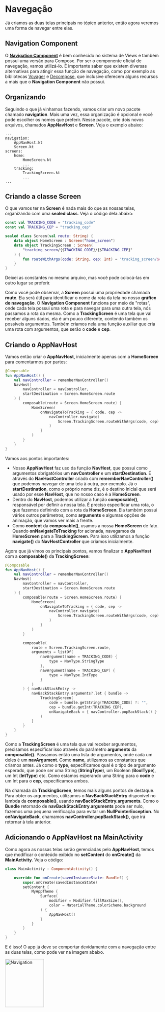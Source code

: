 # Navegação

Já criamos as duas telas principais no tópico anterior, então agora veremos uma forma de navegar entre elas.

## Navigation Component

O [**Navigation Component**](https://developer.android.com/guide/navigation) é bem conhecido no sistema de Views e também possui uma versão para Compose. Por ser o componente oficial de navegação, vamos utilizá-lo. É importante saber que existem diversas alternativas para atingir essa função de navegação, como por exemplo as bibliotecas [Voyager](https://github.com/adrielcafe/voyager) e [Decompose](https://github.com/arkivanov/Decompose), que inclusive oferecem alguns recursos a mais que o **Navigation Component** não possui.

## Organizando

Seguindo o que já vinhamos fazendo, vamos criar um novo pacote chamado **navigation**. Mais uma vez, essa organização é opcional e você pode escolher os nomes que preferir. Nesse pacote, crie dois novos arquivos, chamados **AppNavHost** e **Screen**. Veja o exemplo abaixo:

```
...
navigation:
    AppNavHost.kt
    Screen.kt
screens:
    home:
        HomeScreen.kt
        ...
    tracking:
        TrackingScreen.kt
        ...
...
```

## Criando a classe Screen

O que vamos ter na **Screen** é nada mais do que as nossas telas, organizando com uma **sealed class**. Veja o código dela abaixo:

```kotlin
const val TRACKING_CODE = "tracking_code"
const val TRACKING_CEP = "tracking_cep"

sealed class Screen(val route: String) {
    data object HomeScreen : Screen("home_screen")
    data object TrackingScreen : Screen(
        "tracking_screen/{$TRACKING_CODE}/{$TRACKING_CEP}"
    ) {
        fun routeWithArgs(code: String, cep: Int) = "tracking_screen/$code/$cep"
    }
}
```

Deixei as constantes no mesmo arquivo, mas você pode colocá-las em outro lugar se preferir.

Como você pode observar, a **Screen** possui uma propriedade chamada **route**. Ela será útil para identificar o nome da rota da tela no nosso **gráfico de navegação**. O **Navigation Component** funciona por meio de "rotas", onde cada tela possui uma rota e para navegar para uma outra tela, nós passamos a rota da mesma. Como a **TrackingScreen** é uma tela que vai receber alguns dados, ela é um pouco diferente, contendo também os possíveis argumentos. Também criamos nela  uma função auxiliar que cria uma rota com argumentos, que serão o **code** e **cep**.

## Criando o AppNavHost

Vamos então criar o **AppNavHost**, inicialmente apenas com a **HomeScreen** para comentarmos por partes:

```kotlin
@Composable
fun AppNavHost() {
    val navController = rememberNavController()
    NavHost(
        navController = navController,
        startDestination = Screen.HomeScreen.route
    ) {
        composable(route = Screen.HomeScreen.route) {
            HomeScreen(
                onNavigateToTracking = { code, cep ->
                    navController.navigate(
                        Screen.TrackingScreen.routeWithArgs(code, cep)
                    )
                }
            )
        }
    }
}
```

Vamos aos pontos importantes:

- Nosso **AppNavHost** faz uso da função **NavHost**, que possui como argumentos obrigatórios um **navController** e um **startDestination**. É através do **NavHostController** criado com **rememberNavController()** que podemos navegar de uma tela à outra, por exemplo. Já o **startDestination**, como o próprio nome diz, é o destino inicial que será usado por esse **NavHost**, que no nosso caso é a **HomeScreen**.
- Dentro do **NavHost**, podemos utilizar a função **composable()**, responsável por definir a nossa tela. É preciso especificar uma rota, o que fazemos definindo com a rota da **HomeScreen**. Ela também possui vários outros parâmetros, como **arguments** e algumas opções de animação, que vamos ver mais a frente.
- Como **content** da **composable()**, usamos a nossa **HomeScreen** de fato. Quando **onNavigateToTracking** for acionada, navegamos da **HomeScreen** para a **TrackingScreen**. Para isso utilizamos a função **navigate()** do **NavHostController** que criamos inicialmente.

Agora que já vimos os principais pontos, vamos finalizar o **AppNavHost** com a **composable()** da **TrackingScreen**:

```kotlin
@Composable
fun AppNavHost() {
    val navController = rememberNavController()
    NavHost(
        navController = navController,
        startDestination = Screen.HomeScreen.route
    ) {
        composable(route = Screen.HomeScreen.route) {
            HomeScreen(
                onNavigateToTracking = { code, cep ->
                    navController.navigate(
                        Screen.TrackingScreen.routeWithArgs(code, cep)
                    )
                }
            )
        }

        composable(
            route = Screen.TrackingScreen.route,
            arguments = listOf(
                navArgument(name = TRACKING_CODE) {
                    type = NavType.StringType
                },
                navArgument(name = TRACKING_CEP) {
                    type = NavType.IntType
                }
            )
        ) { navBackStackEntry ->
            navBackStackEntry.arguments?.let { bundle ->
                TrackingScreen(
                    code = bundle.getString(TRACKING_CODE) ?: "",
                    cep = bundle.getInt(TRACKING_CEP),
                    onNavigateBack = { navController.popBackStack() }
                )
            }
        }
    }
}
```

Como a **TrackingScreen** é uma tela que vai receber argumentos, precisamos especificar isso através do parâmetro **arguments** da **composable()**. Passamos então uma lista de argumentos, onde cada um deles é um **navArgument**. Como **name**, utilizamos as constantes que criamos antes. Já como o **type**, especificamos qual é o tipo de argumento esperado, que pode ser uma String (**StringType**), um Boolean (**BoolType**), um Int (**IntType**) etc. Como estamos esperando uma String para o **code** e um Int para o **cep**, especificamos ambos.

Na chamada da **TrackingScreen**, temos mais alguns pontos de destaque. Para obter os argumentos, utilizamos o **NavBackStackEntry** disponível no lambda da **composable()**, usando **navBackStackEntry.arguments**. Como o **Bundle** retornado de **navBackStackEntry.arguments** pode ser nulo, fazemos uma pequena verificação para evitar um **NullPointerException**. No **onNavigateBack**, chamamos **navController.popBackStack()**, que irá retornar à tela anterior.

## Adicionando o AppNavHost na MainActivity

Como agora as nossas telas serão gerenciadas pelo **AppNavHost**, temos que modificar o conteúdo exibido no **setContent** do **onCreate()** da **MainActivity**. Veja o código:

```kotlin
class MainActivity : ComponentActivity() {

    override fun onCreate(savedInstanceState: Bundle?) {
        super.onCreate(savedInstanceState)
        setContent {
            MyAppTheme {
                Surface(
                    modifier = Modifier.fillMaxSize(),
                    color = MaterialTheme.colorScheme.background
                ) {
                    AppNavHost()
                }
            }
        }
    }
}
```

E é isso! O app já deve se comportar devidamente com a navegação entre as duas telas, como pode ver na imagem abaixo.

<img src="../navigation/img-01.gif" alt="Navigation" width="50%" height="20%"/>